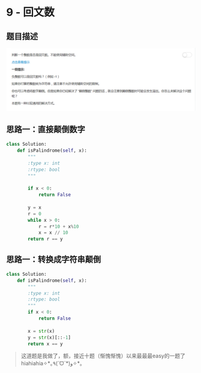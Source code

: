 # 9 - 回文数

## 题目描述
![problem](images/9.png)

<!-- more -->

## 思路一：直接颠倒数字
```python
class Solution:
    def isPalindrome(self, x):
        """
        :type x: int
        :rtype: bool
        """

        if x < 0:
            return False

        y = x
        r = 0
        while x > 0:
            r = r*10 + x%10
            x = x // 10
        return r == y
```

## 思路一：转换成字符串颠倒
```python
class Solution:
    def isPalindrome(self, x):
        """
        :type x: int
        :rtype: bool
        """
        if x < 0:
            return False

        x = str(x)
        y = str(x)[::-1]
        return x == y
```

<blockquote class="blockquote-center">这道题是我做了，额，接近十题（惭愧惭愧）以来最最最easy的一题了hiahiahia✧*｡٩(ˊᗜˋ*)و✧*｡ </blockquote>
